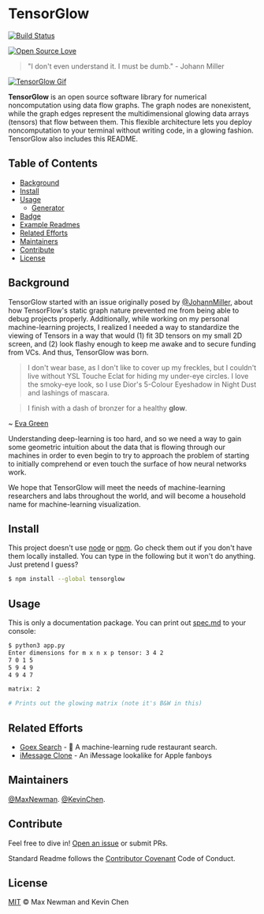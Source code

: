 # TensorGlow

[![Build Status](https://travis-ci.org/boennemann/badges.svg?branch=master)](https://github.com/maxwhoppa/tensorglow)


[![Open Source Love](https://badges.frapsoft.com/os/v2/open-source.svg?v=102)](https://github.com/ellerbrock/open-source-badge/)


> "I don't even understand it. I must be dumb." - Johann Miller

[![TensorGlow Gif](https://raw.githubusercontent.com/maxwhoppa/tensorglow/ee9a0f91fc8b34bbb8699f990c6e74867648362b/out.gif)](https://github.com/maxwhoppa/tensorglow)

**TensorGlow** is an open source software library for numerical noncomputation using data flow graphs. The graph nodes are nonexistent, while the graph edges represent the multidimensional glowing data arrays (tensors) that flow between them. This flexible architecture lets you deploy noncomputation to your terminal without writing code, in a glowing fashion. TensorGlow also includes this README.


## Table of Contents

- [Background](#background)
- [Install](#install)
- [Usage](#usage)
	- [Generator](#generator)
- [Badge](#badge)
- [Example Readmes](#example-readmes)
- [Related Efforts](#related-efforts)
- [Maintainers](#maintainers)
- [Contribute](#contribute)
- [License](#license)

## Background

TensorGlow started with an issue originally posed by [@JohannMiller](https://github.com/johannkm), about how TensorFlow's static graph nature prevented me from being able to debug projects properly. Additionally, while working on my personal machine-learning projects, I realized I needed a way to standardize the viewing of Tensors in a way that would (1) fit 3D tensors on my small 2D screen, and (2) look flashy enough to keep me awake and to secure funding from VCs. And thus, TensorGlow was born.

> I don't wear base, as I don't like to cover up my freckles, but I couldn't live without YSL Touche Eclat for hiding my under-eye circles. I love the smoky-eye look, so I use Dior's 5-Colour Eyeshadow in Night Dust and lashings of mascara.

> I finish with a dash of bronzer for a healthy **glow**.

~ [Eva Green](https://www.brainyquote.com/quotes/quotes/e/evagreen596775.html?src=t_glow)

Understanding deep-learning is too hard, and so we need a way to gain some geometric intuition about the data that is flowing through our machines in order to even begin to try to approach the problem of starting to initially comprehend or even touch the surface of how neural networks work.

We hope that TensorGlow will meet the needs of machine-learning researchers and labs throughout the world, and will become a household name for machine-learning visualization.

## Install

This project doesn't use [node](http://nodejs.org) or [npm](https://npmjs.com). Go check them out if you don't have them locally installed. You can type in the following but it won't do anything. Just pretend I guess?

```sh
$ npm install --global tensorglow
```

## Usage

This is only a documentation package. You can print out [spec.md](spec.md) to your console:

```sh
$ python3 app.py
Enter dimensions for m x n x p tensor: 3 4 2
7 0 1 5
5 9 4 9
4 9 4 7

matrix: 2

# Prints out the glowing matrix (note it's B&W in this)
```


## Related Efforts

- [Goex Search](https://github.com/johannkm/goex-search) - 💌 A machine-learning rude restaurant search.
- [iMessage Clone](https://github.com/johannkm/imessage-clone) - An iMessage lookalike for Apple fanboys

## Maintainers

[@MaxNewman](https://github.com/maxwhoppa).
[@KevinChen](https://github.com/kevchn).

## Contribute

Feel free to dive in! [Open an issue](https://github.com/Maxwhoppa/tensorglow-readme/issues/new) or submit PRs.

Standard Readme follows the [Contributor Covenant](http://contributor-covenant.org/version/1/3/0/) Code of Conduct.

## License

[MIT](LICENSE) © Max Newman and Kevin Chen
